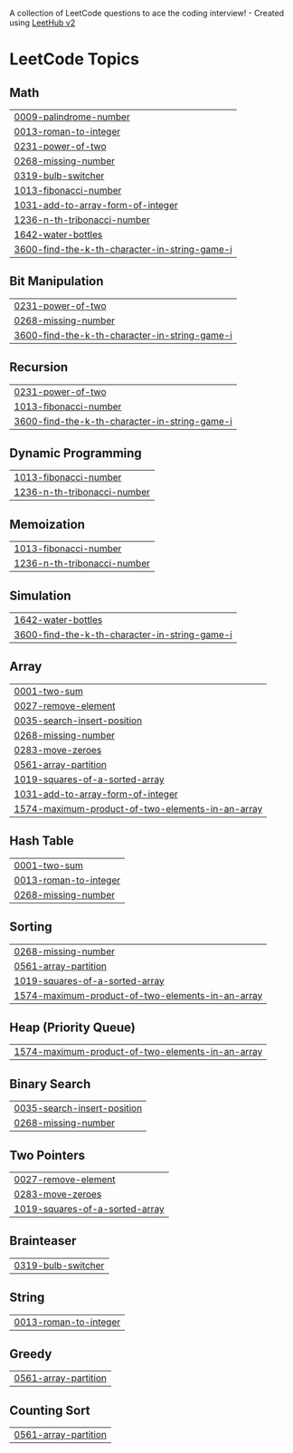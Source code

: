 A collection of LeetCode questions to ace the coding interview! - Created using [LeetHub v2](https://github.com/arunbhardwaj/LeetHub-2.0)
<!---LeetCode Topics Start-->
# LeetCode Topics
## Math
|  |
| ------- |
| [0009-palindrome-number](https://github.com/krushna2246/LeetCode/tree/master/0009-palindrome-number) |
| [0013-roman-to-integer](https://github.com/krushna2246/LeetCode/tree/master/0013-roman-to-integer) |
| [0231-power-of-two](https://github.com/krushna2246/LeetCode/tree/master/0231-power-of-two) |
| [0268-missing-number](https://github.com/krushna2246/LeetCode/tree/master/0268-missing-number) |
| [0319-bulb-switcher](https://github.com/krushna2246/LeetCode/tree/master/0319-bulb-switcher) |
| [1013-fibonacci-number](https://github.com/krushna2246/LeetCode/tree/master/1013-fibonacci-number) |
| [1031-add-to-array-form-of-integer](https://github.com/krushna2246/LeetCode/tree/master/1031-add-to-array-form-of-integer) |
| [1236-n-th-tribonacci-number](https://github.com/krushna2246/LeetCode/tree/master/1236-n-th-tribonacci-number) |
| [1642-water-bottles](https://github.com/krushna2246/LeetCode/tree/master/1642-water-bottles) |
| [3600-find-the-k-th-character-in-string-game-i](https://github.com/krushna2246/LeetCode/tree/master/3600-find-the-k-th-character-in-string-game-i) |
## Bit Manipulation
|  |
| ------- |
| [0231-power-of-two](https://github.com/krushna2246/LeetCode/tree/master/0231-power-of-two) |
| [0268-missing-number](https://github.com/krushna2246/LeetCode/tree/master/0268-missing-number) |
| [3600-find-the-k-th-character-in-string-game-i](https://github.com/krushna2246/LeetCode/tree/master/3600-find-the-k-th-character-in-string-game-i) |
## Recursion
|  |
| ------- |
| [0231-power-of-two](https://github.com/krushna2246/LeetCode/tree/master/0231-power-of-two) |
| [1013-fibonacci-number](https://github.com/krushna2246/LeetCode/tree/master/1013-fibonacci-number) |
| [3600-find-the-k-th-character-in-string-game-i](https://github.com/krushna2246/LeetCode/tree/master/3600-find-the-k-th-character-in-string-game-i) |
## Dynamic Programming
|  |
| ------- |
| [1013-fibonacci-number](https://github.com/krushna2246/LeetCode/tree/master/1013-fibonacci-number) |
| [1236-n-th-tribonacci-number](https://github.com/krushna2246/LeetCode/tree/master/1236-n-th-tribonacci-number) |
## Memoization
|  |
| ------- |
| [1013-fibonacci-number](https://github.com/krushna2246/LeetCode/tree/master/1013-fibonacci-number) |
| [1236-n-th-tribonacci-number](https://github.com/krushna2246/LeetCode/tree/master/1236-n-th-tribonacci-number) |
## Simulation
|  |
| ------- |
| [1642-water-bottles](https://github.com/krushna2246/LeetCode/tree/master/1642-water-bottles) |
| [3600-find-the-k-th-character-in-string-game-i](https://github.com/krushna2246/LeetCode/tree/master/3600-find-the-k-th-character-in-string-game-i) |
## Array
|  |
| ------- |
| [0001-two-sum](https://github.com/krushna2246/LeetCode/tree/master/0001-two-sum) |
| [0027-remove-element](https://github.com/krushna2246/LeetCode/tree/master/0027-remove-element) |
| [0035-search-insert-position](https://github.com/krushna2246/LeetCode/tree/master/0035-search-insert-position) |
| [0268-missing-number](https://github.com/krushna2246/LeetCode/tree/master/0268-missing-number) |
| [0283-move-zeroes](https://github.com/krushna2246/LeetCode/tree/master/0283-move-zeroes) |
| [0561-array-partition](https://github.com/krushna2246/LeetCode/tree/master/0561-array-partition) |
| [1019-squares-of-a-sorted-array](https://github.com/krushna2246/LeetCode/tree/master/1019-squares-of-a-sorted-array) |
| [1031-add-to-array-form-of-integer](https://github.com/krushna2246/LeetCode/tree/master/1031-add-to-array-form-of-integer) |
| [1574-maximum-product-of-two-elements-in-an-array](https://github.com/krushna2246/LeetCode/tree/master/1574-maximum-product-of-two-elements-in-an-array) |
## Hash Table
|  |
| ------- |
| [0001-two-sum](https://github.com/krushna2246/LeetCode/tree/master/0001-two-sum) |
| [0013-roman-to-integer](https://github.com/krushna2246/LeetCode/tree/master/0013-roman-to-integer) |
| [0268-missing-number](https://github.com/krushna2246/LeetCode/tree/master/0268-missing-number) |
## Sorting
|  |
| ------- |
| [0268-missing-number](https://github.com/krushna2246/LeetCode/tree/master/0268-missing-number) |
| [0561-array-partition](https://github.com/krushna2246/LeetCode/tree/master/0561-array-partition) |
| [1019-squares-of-a-sorted-array](https://github.com/krushna2246/LeetCode/tree/master/1019-squares-of-a-sorted-array) |
| [1574-maximum-product-of-two-elements-in-an-array](https://github.com/krushna2246/LeetCode/tree/master/1574-maximum-product-of-two-elements-in-an-array) |
## Heap (Priority Queue)
|  |
| ------- |
| [1574-maximum-product-of-two-elements-in-an-array](https://github.com/krushna2246/LeetCode/tree/master/1574-maximum-product-of-two-elements-in-an-array) |
## Binary Search
|  |
| ------- |
| [0035-search-insert-position](https://github.com/krushna2246/LeetCode/tree/master/0035-search-insert-position) |
| [0268-missing-number](https://github.com/krushna2246/LeetCode/tree/master/0268-missing-number) |
## Two Pointers
|  |
| ------- |
| [0027-remove-element](https://github.com/krushna2246/LeetCode/tree/master/0027-remove-element) |
| [0283-move-zeroes](https://github.com/krushna2246/LeetCode/tree/master/0283-move-zeroes) |
| [1019-squares-of-a-sorted-array](https://github.com/krushna2246/LeetCode/tree/master/1019-squares-of-a-sorted-array) |
## Brainteaser
|  |
| ------- |
| [0319-bulb-switcher](https://github.com/krushna2246/LeetCode/tree/master/0319-bulb-switcher) |
## String
|  |
| ------- |
| [0013-roman-to-integer](https://github.com/krushna2246/LeetCode/tree/master/0013-roman-to-integer) |
## Greedy
|  |
| ------- |
| [0561-array-partition](https://github.com/krushna2246/LeetCode/tree/master/0561-array-partition) |
## Counting Sort
|  |
| ------- |
| [0561-array-partition](https://github.com/krushna2246/LeetCode/tree/master/0561-array-partition) |
<!---LeetCode Topics End-->
